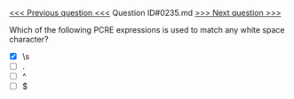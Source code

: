 [<<< Previous question <<<](0234.md)  Question ID#0235.md  [>>> Next question >>>](0236.md) 

Which of the following PCRE expressions is used to match any white space character?

- [x] \s
- [ ] .
- [ ] ^
- [ ] $
